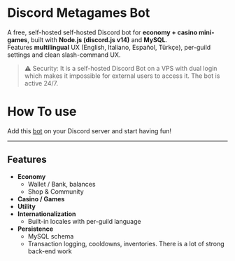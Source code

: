 # Discord Metagames Bot

A free, self-hosted self-hosted Discord bot for **economy + casino mini-games**, built with **Node.js (discord.js v14)** and **MySQL**.  
Features **multilingual** UX (English, Italiano, Español, Türkçe), per-guild settings and clean slash-command UX.

> ⚠️ Security: It is a self-hosted Discord Bot on a VPS with dual login which makes it impossible for external users to access it. The bot is active 24/7.

# How To use

Add this [bot](https://discord.com/api/oauth2/authorize?client_id=1335165756492742666&permissions=274881170432&scope=bot%20applications.commands) on your Discord server and start having fun!

---

## Features

- **Economy**
  - Wallet / Bank, balances
  - Shop & Community
- **Casino / Games**
- **Utility**
- **Internationalization**
  - Built-in locales with per-guild language
- **Persistence**
  - MySQL schema
  - Transaction logging, cooldowns, inventories. There is a lot of strong back-end work
